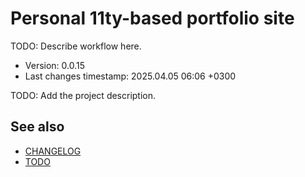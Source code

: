 <!--
@since 2024.05.04, 21:07
@changed 2024.05.04, 21:07
-->

# Personal 11ty-based portfolio site

TODO: Describe workflow here.

- Version: 0.0.15
- Last changes timestamp: 2025.04.05 06:06 +0300

TODO: Add the project description.

## See also

- [CHANGELOG](CHANGELOG.md)
- [TODO](TODO.md)

